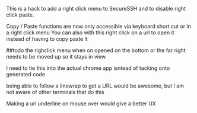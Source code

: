 This is a hack to add a right click menu to SecureSSH and to disable right click paste. 

Copy / Paste functions are now only accessible via keyboard short cut or in a right click menu
You can also with this right click on a url to open it instead of having to copy paste it

##todo 
the righclick menu when on opened on the bottom or the far right needs to be moved up so it stays in view 

I need to tie this into the actual chrome app isntead of tacking onto generated code 

being able to follow a linewrap to get a URL would be awesome, but I am not aware of other terminals that do this

Making a url underline on mouse over would give a better UX
